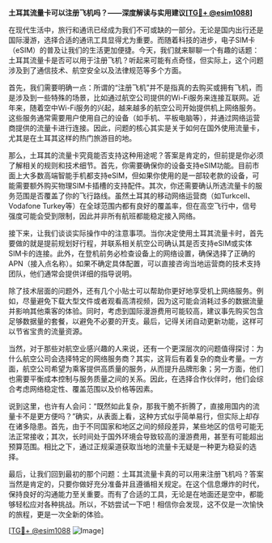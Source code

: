 **土耳其流量卡可以注册飞机吗？——深度解读与实用建议[[TG💪+ @esim1088](https://t.me/s/esim1088)]**

在现代生活中，旅行和通讯已经成为我们不可或缺的一部分。无论是国内出行还是国际漫游，选择合适的通讯工具显得尤为重要。而随着科技的进步，电子SIM卡（eSIM）的普及让我们的生活更加便捷。今天，我们就来聊聊一个有趣的话题：土耳其流量卡是否可以用于注册飞机？听起来可能有点奇怪，但实际上，这个问题涉及到了通信技术、航空安全以及法律规范等多个方面。

首先，我们需要明确一点：所谓的“注册飞机”并不是指真的去购买或拥有飞机，而是涉及到一些特殊的场景，比如通过航空公司提供的Wi-Fi服务来连接互联网。近年来，随着空中Wi-Fi服务的兴起，越来越多的航空公司开始提供机上网络服务。这些服务通常需要用户使用自己的设备（如手机、平板电脑等），并通过网络运营商提供的流量卡进行连接。因此，问题的核心其实是关于如何在国外使用流量卡，尤其是在土耳其这样的热门旅游目的地。

那么，土耳其的流量卡究竟能否支持这种用途呢？答案是肯定的，但前提是你必须了解相关的规则和技术细节。首先，你需要确保你的设备支持eSIM功能。目前市面上大多数高端智能手机都支持eSIM，但如果你使用的是一部较老款的设备，可能需要额外购买物理SIM卡插槽的支持配件。其次，你还需要确认所选流量卡的服务范围是否覆盖了你的飞行路线。虽然土耳其的移动网络运营商（如Turkcell、Vodafone Turkey等）在全球范围内都有良好的覆盖率，但在高空飞行中，信号强度可能会受到限制，因此并非所有航班都能稳定接入网络。

接下来，让我们谈谈实际操作中的注意事项。当你决定使用土耳其流量卡时，首先要做的就是提前规划好行程，并联系相关航空公司确认其是否支持eSIM或实体SIM卡的连接。此外，在登机前务必检查设备上的网络设置，确保选择了正确的APN（接入点名称）。如果不确定具体配置，可以直接咨询当地运营商的技术支持团队，他们通常会提供详细的指导说明。

除了技术层面的问题外，还有几个小贴士可以帮助你更好地享受机上网络服务。例如，尽量避免下载大型文件或者观看高清视频，因为这可能会消耗过多的数据流量并影响其他乘客的体验。同时，考虑到国际漫游费用可能较高，建议事先购买包含足够数据量的套餐，以避免不必要的开支。最后，记得关闭自动更新功能，这样可以节省宝贵的流量资源。

当然，对于那些对航空业感兴趣的人来说，还有一个更深层次的问题值得探讨：为什么航空公司会选择特定的网络服务商？其实，这背后有着复杂的商业考量。一方面，航空公司希望为乘客提供高质量的服务，从而提升品牌形象；另一方面，他们也需要平衡成本控制与服务质量之间的关系。因此，在选择合作伙伴时，他们会综合考虑网络稳定性、覆盖范围以及价格等因素。

说到这里，也许有人会问：“既然如此复杂，那我干脆不折腾了，直接用国内的流量卡不是更方便吗？”确实，从表面上看，这种方式似乎简单易行，但实际上却存在诸多隐患。首先，由于不同国家和地区之间的频段差异，某些地区的信号可能无法正常接收；其次，长时间处于国外环境会导致较高的漫游费用，甚至有可能超出预算范围。相比之下，通过正规渠道获取当地的流量卡无疑是一种更为稳妥的选择。

最后，让我们回到最初的那个问题：土耳其流量卡真的可以用来注册飞机吗？答案当然是肯定的，只要你做好充分准备并且遵循相关规定。在这个信息爆炸的时代，保持良好的沟通能力至关重要。而有了合适的工具，无论是在地面还是空中，都能够轻松应对各种挑战。所以，不妨尝试一下吧！相信你会发现，这不仅是一次愉快的旅程，更是一次全新的体验。

[[TG💪+ @esim1088](https://t.me/s/esim1088) ![Image](https://i.postimg.cc/4NQfJmqS/Snipaste-2025-05-13-00-14-12.png)]